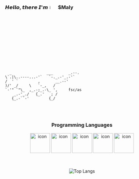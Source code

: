 <div style="display: inline;">
  
  ### 𝙃𝙚𝙡𝙡𝙤, 𝙩𝙝𝙚𝙧𝙚 𝙄'𝙢 <img src="https://i.pinimg.com/originals/0d/9d/c0/0d9dc0e014e173618adcf22fa8f47a9c.gif" alt="Description of the GIF" width="5%">  $Maly
  </div> 


    
      _                ___       _.--.
    \`.|\..----...-'`   `-._.-'_.-'`
    /  ' `         ,       __.--'
    )/' _/     \   `-_,   /
    `-'" `"\_  ,_.-;_.-\_ ',     fsc/as
        _.-'_./   {_.'   ; /
       {_.-``-'         {_/

<br><br>


<div align="center">
    
### Programming Languages

<div style="display=inline">
<img src="https://techstack-generator.vercel.app/js-icon.svg" alt="icon" width="65" style="width: 65px; height: 65px;" />
<img src="https://techstack-generator.vercel.app/react-icon.svg" alt="icon" width="65" style="width: 65px; height: 65px;" />
<img src="https://techstack-generator.vercel.app/csharp-icon.svg" alt="icon" width="65" style="width: 65px; height: 65px;"  />
<img src="https://techstack-generator.vercel.app/mysql-icon.svg" alt="icon" width="65" style="width: 65px; height: 65px;" />
<img src="https://techstack-generator.vercel.app/java-icon.svg" alt="icon" width="65" style="width: 65px; height: 65px;" />
</div>
<br>
<br>

![Top Langs](https://github-readme-stats.vercel.app/api/top-langs/?username=15n&layout=compact&theme=dracula)

</div>

<!--<a href="https://github.com/piyushsuthar/github-readme-quotes">
  <img src="https://quotes-github-readme.vercel.app/api?type=horizontal&theme=dracula&border=true&quote=Software%20is%20like%20sex%3A%20it%E2%80%99s%20better%20when%20it%E2%80%99s%20free.&author=Linus%20Torvalds" alt="Readme Quotes" align="center" />
</a>-->

<!--
**15n/15n** is a ✨ _special_ ✨ repository because its `README.md` (this file) appears on your GitHub profile.

Here are some ideas to get you started:

- 🔭 I’m currently working on ...
- 🌱 I’m currently learning ...
- 👯 I’m looking to collaborate on ...
- 🤔 I’m looking for help with ...
- 💬 Ask me about ...
- 📫 How to reach me: ...
- 😄 Pronouns: ...
- ⚡ Fun fact: ...
-->
